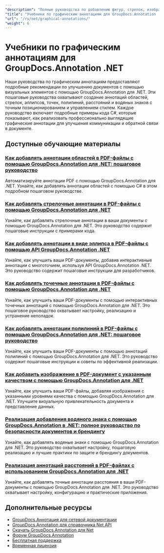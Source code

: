 ```yaml
---
"description": "Полные руководства по добавлению фигур, стрелок, изображений и графических элементов в документы с помощью GroupDocs.Annotation для .NET."
"title": "Учебники по графическим аннотациям для GroupDocs.Annotation .NET"
"url": "/ru/net/graphical-annotations/"
"weight": 6
---
```


# Учебники по графическим аннотациям для GroupDocs.Annotation .NET

Наши руководства по графическим аннотациям предоставляют подробные рекомендации по улучшению документов с помощью визуальных элементов с помощью GroupDocs.Annotation для .NET. Эти пошаговые руководства охватывают создание аннотаций областей, стрелок, эллипсов, точек, полилиний, расстояний и водяных знаков с точным позиционированием и управлением стилем. Каждое руководство включает подробные примеры кода C#, которые показывают, как реализовать профессионально выглядящие графические аннотации для улучшения коммуникации и обратной связи в документе.

## Доступные обучающие материалы

### [Как добавлять аннотации областей в PDF-файлы с помощью GroupDocs.Annotation для .NET: пошаговое руководство](./groupdocs-annotation-net-area-pdf/)
Автоматизируйте аннотации PDF с помощью GroupDocs.Annotation для .NET. Узнайте, как добавлять аннотации областей с помощью C# в этом подробном пошаговом руководстве.

### [Как добавлять стрелочные аннотации в PDF-файлы с помощью GroupDocs.Annotation для .NET](./add-arrow-annotations-groupdocs-annotation-dotnet/)
Узнайте, как добавлять стрелочные аннотации в ваши документы с помощью GroupDocs.Annotation для .NET. Это руководство содержит пошаговые инструкции с примерами кода.

### [Как добавлять аннотации в виде эллипса в PDF-файлы с помощью API GroupDocs.Annotation .NET](./add-ellipse-annotation-groupdocs-annotation-dotnet/)
Узнайте, как улучшить ваши PDF-документы, добавив интерактивные аннотации с многоточием, используя API GroupDocs.Annotation .NET. Это руководство содержит пошаговые инструкции для разработчиков.

### [Как добавлять точечные аннотации в PDF-файлы с помощью GroupDocs.Annotation для .NET](./groupdocs-annotation-net-point-annotations-pdf/)
Узнайте, как улучшить ваши PDF-документы с помощью интерактивных точечных аннотаций с помощью GroupDocs.Annotation для .NET. Это пошаговое руководство охватывает настройку, реализацию и устранение неполадок.

### [Как добавлять аннотации полилиний в PDF-файлы с помощью GroupDocs.Annotation для .NET: пошаговое руководство](./polyline-annotation-groupdocs-net-guide/)
Узнайте, как улучшить ваши PDF-документы с помощью аннотаций полилиний с помощью GroupDocs.Annotation для .NET. Это руководство содержит пошаговые инструкции и советы по эффективной реализации.

### [Как добавить изображение в PDF-документ с указанным качеством с помощью GroupDocs.Annotation для .NET](./add-image-pdf-quality-groupdocs-annotation-net/)
Узнайте, как улучшить ваши PDF-файлы, добавляя изображения с указанными уровнями качества с помощью GroupDocs.Annotation для .NET. Улучшите визуальную привлекательность документа и представление данных.

### [Реализация добавления водяного знака с помощью GroupDocs.Annotation в .NET: полное руководство по безопасности документов и брендингу](./add-watermark-groupdocs-annotation-net-guide/)
Узнайте, как добавлять водяные знаки с помощью GroupDocs.Annotation для .NET. Это руководство охватывает настройку, пошаговую реализацию и лучшие практики по защите и брендингу документов.

### [Реализация аннотаций расстояний в PDF-файлах с использованием GroupDocs.Annotation для .NET](./implement-distance-annotations-pdfs-groupdocs-dotnet/)
Узнайте, как добавлять точные аннотации расстояния в ваши PDF-документы с помощью GroupDocs.Annotation для .NET. Это руководство охватывает настройку, конфигурацию и практические приложения.

## Дополнительные ресурсы

- [GroupDocs.Аннотация для сетевой документации](https://docs.groupdocs.com/annotation/net/)
- [GroupDocs.Annotation для справочника Net API](https://reference.groupdocs.com/annotation/net/)
- [Скачать GroupDocs.Annotation для Net](https://releases.groupdocs.com/annotation/net/)
- [Форум GroupDocs.Annotation](https://forum.groupdocs.com/c/annotation)
- [Бесплатная поддержка](https://forum.groupdocs.com/)
- [Временная лицензия](https://purchase.groupdocs.com/temporary-license/)